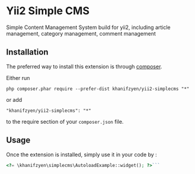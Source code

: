 Yii2 Simple CMS
===============
Simple Content Management System build for yii2, including article management, category management, comment management

Installation
------------

The preferred way to install this extension is through [composer](http://getcomposer.org/download/).

Either run

```
php composer.phar require --prefer-dist khanifzyen/yii2-simplecms "*"
```

or add

```
"khanifzyen/yii2-simplecms": "*"
```

to the require section of your `composer.json` file.


Usage
-----

Once the extension is installed, simply use it in your code by  :

```php
<?= \khanifzyen\simplecms\AutoloadExample::widget(); ?>```